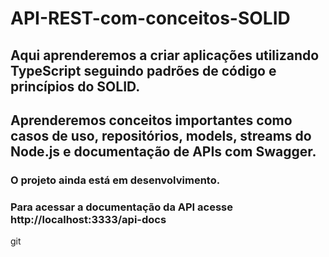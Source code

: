 # API-REST-com-conceitos-SOLID

## Aqui aprenderemos a criar aplicações utilizando TypeScript seguindo padrões de código e princípios do SOLID.

## Aprenderemos conceitos importantes como casos de uso, repositórios, models, streams do Node.js e documentação de APIs com Swagger.

### O projeto ainda está em desenvolvimento.

### Para acessar a documentação da API acesse http://localhost:3333/api-docs
git